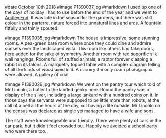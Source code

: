 #date October 10th 2018
#image P1390037.jpg
#markdown
I used up one of the days of holiday I had to use before the end of the year
and we went to [Audley End](https://www.english-heritage.org.uk/visit/places/audley-end-house-and-gardens/).
It was late in the season for the gardens, but there was still colour in the
parterre, nature forced into unnatural lines and arcs. A fountain fitfully
and thinly spouted.

#image P1390035.jpg
#markdown
The house is impressive, some stunning rooms. A pea-green bare room where once
they could dine and admire sunsets over the landscaped vista. This room like
others had fake doors, here added for the sake of symmetry. Another room with
red soporific silk wall hangings. Rooms full of stuffed animals, a raptor
forever clasping a rabbit in its talons. A marquetry topped table with a complex
diagram telling of all the kinds of wood used in it. A nursery the only room
photographs were allowed. A gallery of coal.

#image P1390029.jpg
#markdown
We went on the pantry tour which told of Mr Lincoln, a butler to the landed
gentry here. Round the pantry was a display of the silver, including a large
tankard with a hundred coins on it. In those days the servants were supposed
to be little more than robots, at the call of a bell all the hours of the
day, not having a life outside. Mr Lincoln on the census was declared as
single yet managed to have a wife and sons.

The staff were knowledgeable and friendly. There were plenty of cars in the
car park, but it didn't feel crowded out. Happily we avoided a school party
who were there too.
